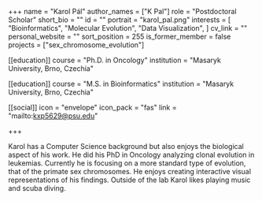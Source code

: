 +++
name = "Karol Pál"
author_names = ["K Pal"]
role = "Postdoctoral Scholar"
short_bio = ""
id = ""
portrait = "karol_pal.png"
interests = [
  "Bioinformatics",
  "Molecular Evolution",
  "Data Visualization",
]
cv_link = ""
personal_website = ""
sort_position = 255
is_former_member = false
projects = ["sex_chromosome_evolution"]

[[education]]
  course = "Ph.D. in Oncology"
  institution = "Masaryk University, Brno, Czechia"

[[education]]
  course = "M.S. in Bioinformatics"
  institution = "Masaryk University, Brno, Czechia"

[[social]]
    icon = "envelope"
    icon_pack = "fas"
    link = "mailto:kxp5629@psu.edu"

+++

Karol has a Computer Science background but also enjoys the biological aspect of his work. He did his PhD in Oncology analyzing clonal evolution in leukemias. Currently he is focusing on a more standard type of evolution, that of the primate sex chromosomes. He enjoys creating interactive visual representations of his findings. Outside of the lab Karol likes playing music and scuba diving.
